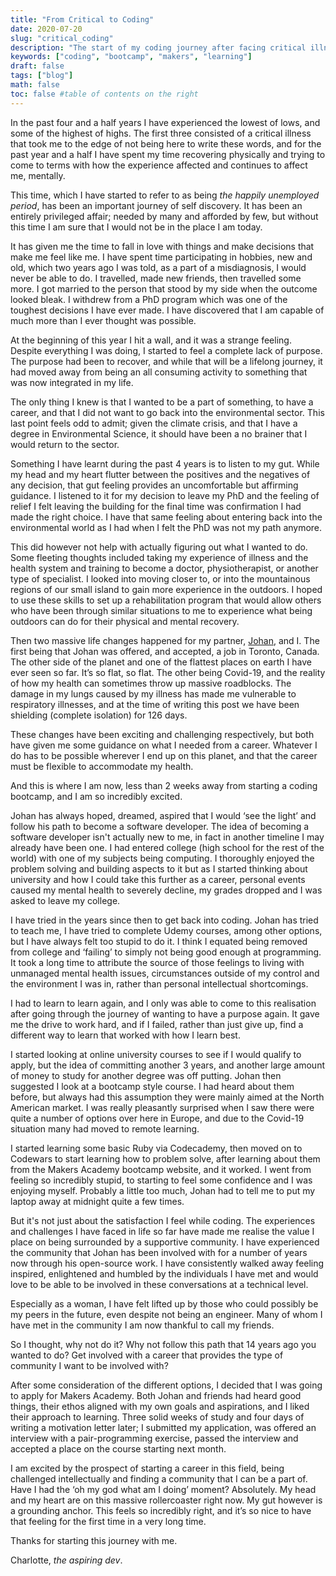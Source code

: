 ```yaml
---
title: "From Critical to Coding"
date: 2020-07-20
slug: "critical_coding"
description: "The start of my coding journey after facing critical illness"
keywords: ["coding", "bootcamp", "makers", "learning"]
draft: false
tags: ["blog"]
math: false
toc: false #table of contents on the right
---
```


In the past four and a half years I have experienced the lowest of lows, and some of the highest of highs. The first three consisted of a critical illness that took me to the edge of not being here to write these words, and for the past year and a half I have spent my time recovering physically and trying to come to terms with how the experience affected and continues to affect me, mentally.

This time, which I have started to refer to as being _the happily unemployed period_, has been an important journey of self discovery. It has been an entirely privileged affair; needed by many and afforded by few, but without this time I am sure that I would not be in the place I am today.

It has given me the time to fall in love with things and make decisions that make me feel like me. I have spent time participating in hobbies, new and old, which two years ago I was told, as a part of a misdiagnosis, I would never be able to do. I travelled, made new friends, then travelled some more. I got married to the person that stood by my side when the outcome looked bleak. I withdrew from a PhD program which was one of the toughest decisions I have ever made. I have discovered that I am capable of much more than I ever thought was possible.

At the beginning of this year I hit a wall, and it was a strange feeling. Despite everything I was doing, I started to feel a complete lack of purpose. The purpose had been to recover, and while that will be a lifelong journey, it had moved away from being an all consuming activity to something that was now integrated in my life.

The only thing I knew is that I wanted to be a part of something, to have a career, and that I did not want to go back into the environmental sector. This last point feels odd to admit; given the climate crisis, and that I have a degree in Environmental Science, it should have been a no brainer that I would return to the sector.

Something I have learnt during the past 4 years is to listen to my gut. While my head and my heart flutter between the positives and the negatives of any decision, that gut feeling provides an uncomfortable but affirming guidance. I listened to it for my decision to leave my PhD and the feeling of relief I felt leaving the building for the final time was confirmation I had made the right choice. I have that same feeling about entering back into the environmental world as I had when I felt the PhD was not my path anymore.

This did however not help with actually figuring out what I wanted to do. Some fleeting thoughts included taking my experience of illness and the health system and training to become a doctor, physiotherapist, or another type of specialist. I looked into moving closer to, or into the mountainous regions of our small island to gain more experience in the outdoors. I hoped to use these skills to set up a rehabilitation program that would allow others who have been through similar situations to me to experience what being outdoors can do for their physical and mental recovery.

Then two massive life changes happened for my partner, [Johan](https://jbrandhorst.com), and I. The first being that Johan was offered, and accepted, a job in Toronto, Canada. The other side of the planet and one of the flattest places on earth I have ever seen so far. It’s so flat, so flat. The other being Covid-19, and the reality of how my health can sometimes throw up massive roadblocks. The damage in my lungs caused by my illness has made me vulnerable to respiratory illnesses, and at the time of writing this post we have been shielding (complete isolation) for 126 days.

These changes have been exciting and challenging respectively, but both have given me some guidance on what I needed from a career. Whatever I do has to be possible wherever I end up on this planet, and that the career must be flexible to accommodate my health.

And this is where I am now, less than 2 weeks away from starting a coding bootcamp, and I am so incredibly excited.

Johan has always hoped, dreamed, aspired that I would ‘see the light’ and follow his path to become a software developer. The idea of becoming a software developer isn't actually new to me, in fact in another timeline I may already have been one. I had entered college (high school for the rest of the world) with one of my subjects being computing. I thoroughly enjoyed the problem solving and building aspects to it but as I started thinking about university and how I could take this further as a career, personal events caused my mental health to severely decline, my grades dropped and I was asked to leave my college.

I have tried in the years since then to get back into coding. Johan has tried to teach me, I have tried to complete Udemy courses, among other options, but I have always felt too stupid to do it. I think I equated being removed from college and ‘failing’ to simply not being good enough at programming. It took a long time to attribute the source of those feelings to living with unmanaged mental health issues, circumstances outside of my control and the environment I was in, rather than personal intellectual shortcomings.

I had to learn to learn again, and I only was able to come to this realisation after going through the journey of wanting to have a purpose again. It gave me the drive to work hard, and if I failed, rather than just give up, find a different way to learn that worked with how I learn best. 

I started looking at online university courses to see if I would qualify to apply, but the idea of committing another 3 years, and another large amount of money to study for another degree was off putting. Johan then suggested I look at a bootcamp style course. I had heard about them before, but always had this assumption they were mainly aimed at the North American market. I was really pleasantly surprised when I saw there were quite a number of options over here in Europe, and due to the Covid-19 situation many had moved to remote learning.

I started learning some basic Ruby via Codecademy, then moved on to Codewars to start learning how to problem solve, after learning about them from the Makers Academy bootcamp website, and it worked. I went from feeling so incredibly stupid, to starting to feel some confidence and I was enjoying myself. Probably a little too much, Johan had to tell me to put my laptop away at midnight quite a few times. 

But it's not just about the satisfaction I feel while coding. The experiences and challenges I have faced in life so far have made me realise the value I place on being surrounded by a supportive community. I have experienced the community that Johan has been involved with for a number of years now through his open-source work. I have consistently walked away feeling inspired, enlightened and humbled by the individuals I have met and would love to be able to be involved in these conversations at a technical level. 

Especially as a woman, I have felt lifted up by those who could possibly be my peers in the future, even despite not being an engineer. Many of whom I have met in the community I am now thankful to call my friends.

So I thought, why not do it? Why not follow this path that 14 years ago you wanted to do? Get involved with a career that provides the type of community I want to be involved with?

After some consideration of the different options, I decided that I was going to apply for Makers Academy. Both Johan and friends had heard good things, their ethos aligned with my own goals and aspirations, and I liked their approach to learning.
Three solid weeks of study and four days of writing a motivation letter later; I submitted my application, was offered an interview with a pair-programming exercise, passed the interview and accepted a place on the course starting next month.

I am excited by the prospect of starting a career in this field, being challenged intellectually and finding a community that I can be a part of.  Have I had the ‘oh my god what am I doing’ moment? Absolutely. My head and my heart are on this massive rollercoaster right now. My gut however is a grounding anchor. This feels so incredibly right, and it’s so nice to have that feeling for the first time in a very long time. 

Thanks for starting this journey with me. 

Charlotte, _the aspiring dev_.






